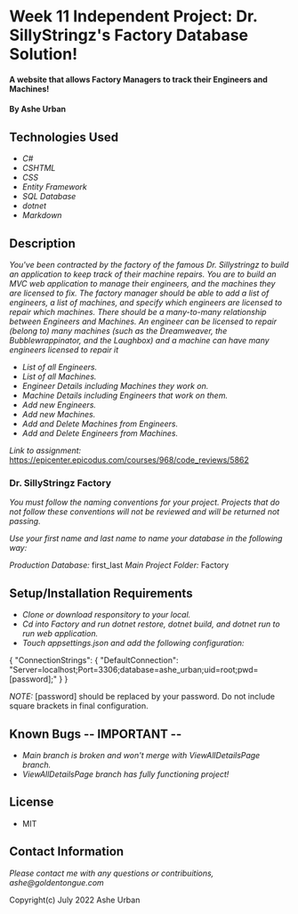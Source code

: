 # Week 11 Independent Project: Dr. SillyStringz's Factory Database Solution!

#### A website that allows Factory Managers to track their Engineers and Machines!

#### By Ashe Urban

## Technologies Used

* _C#_
* _CSHTML_
* _CSS_
* _Entity Framework_
* _SQL Database_
* _dotnet_
* _Markdown_

## Description

_You've been contracted by the factory of the famous Dr. Sillystringz to build an application to keep track of their machine repairs. You are to build an MVC web application to manage their engineers, and the machines they are licensed to fix. The factory manager should be able to add a list of engineers, a list of machines, and specify which engineers are licensed to repair which machines. There should be a many-to-many relationship between Engineers and Machines. An engineer can be licensed to repair (belong to) many machines (such as the Dreamweaver, the Bubblewrappinator, and the Laughbox) and a machine can have many engineers licensed to repair it_

* _List of all Engineers._
* _List of all Machines._
* _Engineer Details including Machines they work on._
* _Machine Details including Engineers that work on them._
* _Add new Engineers._
* _Add new Machines._
* _Add and Delete Machines from Engineers._
* _Add and Delete Engineers from Machines._


_Link to assignment:_ https://epicenter.epicodus.com/courses/968/code_reviews/5862

### Dr. SillyStringz Factory

_You must follow the naming conventions for your project. Projects that do not follow these conventions will not be reviewed and will be returned not passing._

_Use your first name and last name to name your database in the following way:_

_Production Database:_ first_last
_Main Project Folder:_ Factory

## Setup/Installation Requirements

* _Clone or download responsitory to your local._
* _Cd into Factory and run dotnet restore, dotnet build, and dotnet run to run web application._
* _Touch appsettings.json and add the following configuration:_

{
  "ConnectionStrings": {
      "DefaultConnection": "Server=localhost;Port=3306;database=ashe_urban;uid=root;pwd=[password];"
  }
}

_NOTE:_ [password] should be replaced by your password. Do not include square brackets in final configuration.

## Known Bugs -- IMPORTANT --

* _Main branch is broken and won't merge with ViewAllDetailsPage branch._
* _ViewAllDetailsPage branch has fully functioning project!_

## License

* MIT

## Contact Information

_Please contact me with any questions or contribuitions, ashe@goldentongue.com_

Copyright(c) July 2022 Ashe Urban